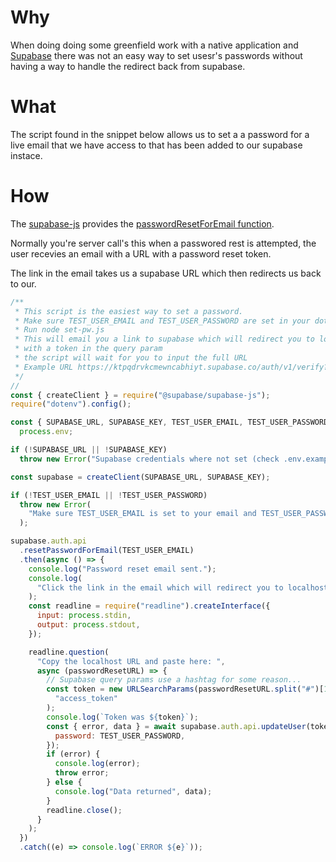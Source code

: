 
# Why

When doing doing some greenfield work with a native application and [Supabase](https://supabase.com/) there was not an easy
way to set usesr's passwords without having a way to handle the redirect back from supabase.


# What

The script found in the snippet below allows us to set a a password for a live email that we have access to that has been added to our supabase
instace.

# How


The [supabase-js](https://github.com/supabase/supabase-js) provides the [passwordResetForEmail function](https://supabase.com/docs/reference/javascript/auth-api-resetpasswordforemail).

Normally you're server call's this when a passwored rest is attempted, the user recevies an email with a URL with a password reset token.

The link in the email takes us a supabase URL which then redirects us back to our.


```javascript
/**
 * This script is the easiest way to set a password.
 * Make sure TEST_USER_EMAIL and TEST_USER_PASSWORD are set in your dotenv file
 * Run node set-pw.js
 * This will email you a link to supabase which will redirect you to localhost
 * with a token in the query param
 * the script will wait for you to input the full URL
 * Example URL https://ktpqdrvkcmewncabhiyt.supabase.co/auth/v1/verify?token=41a3248bbd27d3b19f3e0cf5f5dbfc298bd53fd42a9791469870edc4&type=recovery&redirect_to=http://localhost:3000
 */
//
const { createClient } = require("@supabase/supabase-js");
require("dotenv").config();

const { SUPABASE_URL, SUPABASE_KEY, TEST_USER_EMAIL, TEST_USER_PASSWORD } =
  process.env;

if (!SUPABASE_URL || !SUPABASE_KEY)
  throw new Error("Supabase credentials where not set (check .env.example?)");

const supabase = createClient(SUPABASE_URL, SUPABASE_KEY);

if (!TEST_USER_EMAIL || !TEST_USER_PASSWORD)
  throw new Error(
    "Make sure TEST_USER_EMAIL is set to your email and TEST_USER_PASSWORD is defined"
  );

supabase.auth.api
  .resetPasswordForEmail(TEST_USER_EMAIL)
  .then(async () => {
    console.log("Password reset email sent.");
    console.log(
      "Click the link in the email which will redirect you to localhost"
    );
    const readline = require("readline").createInterface({
      input: process.stdin,
      output: process.stdout,
    });

    readline.question(
      "Copy the localhost URL and paste here: ",
      async (passwordResetURL) => {
        // Supabase query params use a hashtag for some reason...
        const token = new URLSearchParams(passwordResetURL.split("#")[1]).get(
          "access_token"
        );
        console.log(`Token was ${token}`);
        const { error, data } = await supabase.auth.api.updateUser(token, {
          password: TEST_USER_PASSWORD,
        });
        if (error) {
          console.log(error);
          throw error;
        } else {
          console.log("Data returned", data);
        }
        readline.close();
      }
    );
  })
  .catch((e) => console.log(`ERROR ${e}`));
```
